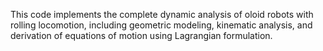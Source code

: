 This code implements the complete dynamic analysis of oloid robots with rolling locomotion, including geometric modeling, kinematic analysis, and derivation of equations of motion using Lagrangian formulation.
